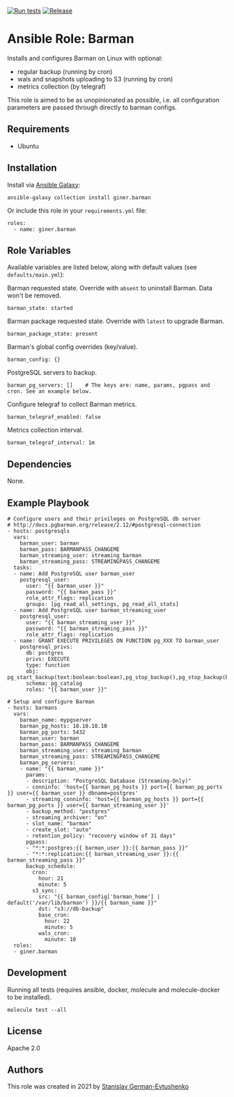 [![Run tests][tests-badge]][tests-link]
[![Release][release-badge]][release-link]

# Ansible Role: Barman

Installs and configures Barman on Linux with optional:
- regular backup (running by cron)
- wals and snapshots uploading to S3 (running by cron)
- metrics collection (by telegraf)

This role is aimed to be as unopinionated as possible, i.e. all configuration parameters are passed through directly to barman configs.

## Requirements

* Ubuntu

## Installation

Install via [Ansible Galaxy][galaxy-link]:

```
ansible-galaxy collection install giner.barman
```

Or include this role in your `requirements.yml` file:

```
roles:
  - name: giner.barman
```

## Role Variables

Available variables are listed below, along with default values (see `defaults/main.yml`):

Barman requested state. Override with `absent` to uninstall Barman. Data won't be removed.

    barman_state: started

Barman package requested state. Override with `latest` to upgrade Barman.

    barman_package_state: present

Barman's global config overrides (key/value).

    barman_config: {}

PostgreSQL servers to backup.

    barman_pg_servers: []    # The keys are: name, params, pgpass and cron. See an example below.

Configure telegraf to collect Barman metrics.

    barman_telegraf_enabled: false

Metrics collection interval.

    barman_telegraf_interval: 1m

## Dependencies

None.

## Example Playbook

    # Configure users and their privileges on PostgreSQL db server
    # http://docs.pgbarman.org/release/2.12/#postgresql-connection
    - hosts: postgresqls
      vars:
        barman_user: barman
        barman_pass: BARMANPASS_CHANGEME
        barman_streaming_user: streaming_barman
        barman_streaming_pass: STREAMINGPASS_CHANGEME
      tasks:
      - name: Add PostgreSQL user barman_user
        postgresql_user:
          user: "{{ barman_user }}"
          password: "{{ barman_pass }}"
          role_attr_flags: replication
          groups: [pg_read_all_settings, pg_read_all_stats]
      - name: Add PostgreSQL user barman_streaming_user
        postgresql_user:
          user: "{{ barman_streaming_user }}"
          password: "{{ barman_streaming_pass }}"
          role_attr_flags: replication
      - name: GRANT EXECUTE PRIVILEGES ON FUNCTION pg_XXX TO barman_user
        postgresql_privs:
          db: postgres
          privs: EXECUTE
          type: function
          obj: pg_start_backup(text:boolean:boolean),pg_stop_backup(),pg_stop_backup(boolean:boolean),pg_switch_wal(),pg_create_restore_point(text)
          schema: pg_catalog
          roles: "{{ barman_user }}"

    # Setup and configure Barman
    - hosts: barmans
      vars:
        barman_name: mypgserver
        barman_pg_hosts: 10.10.10.10
        barman_pg_ports: 5432
        barman_user: barman
        barman_pass: BARMANPASS_CHANGEME
        barman_streaming_user: streaming_barman
        barman_streaming_pass: STREAMINGPASS_CHANGEME
        barman_pg_servers:
        - name: "{{ barman_name }}"
          params:
          - description: "PostgreSQL Database (Streaming-Only)"
          - conninfo: 'host={{ barman_pg_hosts }} port={{ barman_pg_ports }} user={{ barman_user }} dbname=postgres'
          - streaming_conninfo: 'host={{ barman_pg_hosts }} port={{ barman_pg_ports }} user={{ barman_streaming_user }}'
          - backup_method: "postgres"
          - streaming_archiver: "on"
          - slot_name: "barman"
          - create_slot: "auto"
          - retention_policy: "recovery window of 31 days"
          pgpass:
          - "*:*:postgres:{{ barman_user }}:{{ barman_pass }}"
          - "*:*:replication:{{ barman_streaming_user }}:{{ barman_streaming_pass }}"
          backup_schedule:
            cron:
              hour: 21
              minute: 5
            s3_sync:
              src: "{{ barman_config['barman_home'] | default('/var/lib/barman') }}/{{ barman_name }}"
              dst: "s3://db-backup"
              base_cron:
                hour: 22
                minute: 5
              wals_cron:
                minute: 10
      roles:
      - giner.barman

## Development

Running all tests (requires ansible, docker, molecule and molecule-docker to be installed).

    molecule test --all

## License

Apache 2.0

## Authors

This role was created in 2021 by [Stanislav German-Evtushenko](https://github.com/giner)

[galaxy-link]:   https://galaxy.ansible.com/giner/barman
[tests-badge]:   https://github.com/giner/ansible-role-barman/actions/workflows/test.yml/badge.svg
[tests-link]:    https://github.com/giner/ansible-role-barman/actions/workflows/test.yml
[release-badge]: https://github.com/giner/ansible-role-barman/actions/workflows/release.yml/badge.svg
[release-link]:  https://github.com/giner/ansible-role-barman/actions/workflows/release.yml

